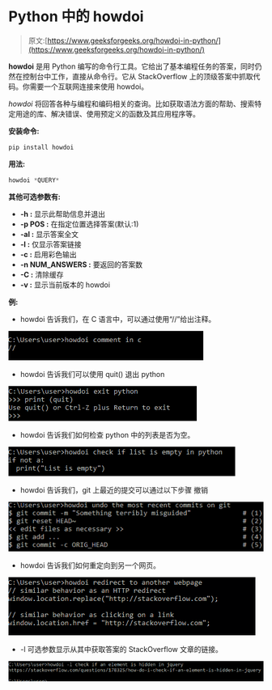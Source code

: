 # Python 中的 howdoi

> 原文:[https://www.geeksforgeeks.org/howdoi-in-python/](https://www.geeksforgeeks.org/howdoi-in-python/)

**howdoi** 是用 Python 编写的命令行工具。它给出了基本编程任务的答案，同时仍然在控制台中工作，直接从命令行。它从 StackOverflow 上的顶级答案中抓取代码。你需要一个互联网连接来使用 howdoi。

*howdoi* 将回答各种与编程和编码相关的查询。比如获取语法方面的帮助、搜索特定用途的库、解决错误、使用预定义的函数及其应用程序等。

**安装命令:**

```py
pip install howdoi
```

**用法:**

```py
howdoi *QUERY*
```

**其他可选参数有:**

*   **-h :** 显示此帮助信息并退出
*   **-p POS :** 在指定位置选择答案(默认:1)
*   **-al :** 显示答案全文
*   **-l :** 仅显示答案链接
*   **-c :** 启用彩色输出
*   **-n NUM_ANSWERS :** 要返回的答案数
*   **-C :** 清除缓存
*   **-v :** 显示当前版本的 howdoi

**例:**

*   howdoi 告诉我们，在 C 语言中，可以通过使用“//”给出注释。

![](img/9b964a59dc9e2e869553941b68f3fad8.png)

*   howdoi 告诉我们可以使用 quit()
    退出 python

![](img/adb7e7a8ce8debf944ebb594fb4de85c.png)

*   howdoi 告诉我们如何检查 python 中的列表是否为空。

![](img/408198dd433a802a303af956bc387144.png)

*   howdoi 告诉我们，git 上最近的提交可以通过以下步骤
    撤销

![](img/c8fd8443164c84159596e8df86539dd3.png)

*   howdoi 告诉我们如何重定向到另一个网页。

![](img/6d590ead61221f235832dbd4071c7ce0.png)

*   -l 可选参数显示从其中获取答案的 StackOverflow 文章的链接。

![](img/5a673f302da1841b0571a0d1772b26e6.png)